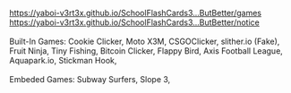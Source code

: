 https://yaboi-v3rt3x.github.io/SchoolFlashCards3...ButBetter/games
<br>
https://yaboi-v3rt3x.github.io/SchoolFlashCards3...ButBetter/notice
<br>
<br>
Built-In Games: Cookie Clicker, Moto X3M, CSGOClicker, slither.io (Fake), Fruit Ninja, Tiny Fishing, Bitcoin Clicker, Flappy Bird, Axis Football League, Aquapark.io, Stickman Hook,
<br>
<br>
Embeded Games: Subway Surfers, Slope 3,
